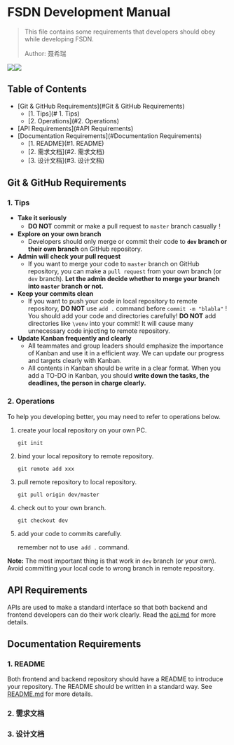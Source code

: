 # FSDN Development Manual

>   This file contains some requirements that developers should obey while developing FSDN.
>
>   Author: 聂希瑞

![](https://img.shields.io/badge/FSDN-Development_Manual-brightgreen.svg)![](https://img.shields.io/badge/Manual-Documentation-green.svg)

## Table of Contents

-   [Git & GitHub Requirements](#Git & GitHub Requirements)
    -   [1. Tips](# 1. Tips)
    -   [2. Operations](#2. Operations)
-   [API Requirements](#API Requirements)
-   [Documentation Requirements](#Documentation Requirements)
    -   [1. README](#1. README)
    -   [2. 需求文档](#2. 需求文档)
    -   [3. 设计文档](#3. 设计文档)



## Git & GitHub Requirements

### 1. Tips

-   **Take it seriously** 
    -   **DO NOT** commit or make a pull request to `master` branch casually！
-   **Explore on your own branch**
    -   Developers should only merge or commit their code to **`dev` branch or their own branch** on GitHub repository.
-   **Admin will check your pull request** 
    -   If you want to merge your code to `master` branch on GitHub repository, you can make a `pull request` from your own branch (or `dev` branch). **Let the admin decide whether to merge your branch into `master` branch or not.**
-   **Keep your commits clean** 
    -   If you want to push your code in local repository to remote repository,  **DO NOT** use `add .` command before `commit -m "blabla"` ! You should add your code and directories carefully! **DO NOT** add directories like `\venv` into your commit! It will cause many unnecessary code injecting to remote repository. 
-   **Update Kanban frequently and clearly**
    -   All teammates and group leaders should emphasize the importance of Kanban and use it in a efficient way. We can update our progress and targets clearly with Kanban.
    -   All contents in Kanban should be write in a clear format. When you add a TO-DO in Kanban, you should **write down the tasks, the deadlines, the person in charge clearly.**

### 2. Operations

To help you developing better, you may need to refer to operations below.

1.  create your local repository on your own PC.

    `git init`

2.  bind your local repository to remote repository. 

    `git remote add xxx`

3.  pull remote repository to local repository.

    `git pull origin dev/master`

4.  check out to your own branch.

    `git checkout dev`
    
5.  add your code to commits carefully.

    remember not to use` add .` command.

**Note:** The most important thing is that work in `dev` branch (or your own). Avoid committing your local code to wrong branch in remote repository.

## API Requirements

APIs are used to make a standard interface so that both backend and frontend developers can do their work clearly.  Read the [api.md](./api.md) for more details.

## Documentation Requirements

### 1. README

Both frontend and backend repository should have a README to introduce your repository. The README should be written in a standard way. See [README.md](./README.md) for more details.

### 2. 需求文档

### 3. 设计文档



